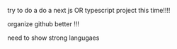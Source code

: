 try to do a  do a next js OR typescript project this time!!!!



organize github better !!!

need to show strong langugaes
